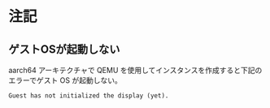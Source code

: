 # 注記

## ゲストOSが起動しない

aarch64 アーキテクチャで QEMU を使用してインスタンスを作成すると下記のエラーでゲスト OS が起動しない。

```
Guest has not initialized the display (yet).
```
